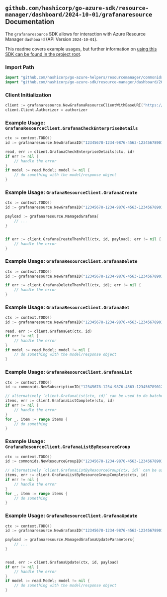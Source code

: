 
## `github.com/hashicorp/go-azure-sdk/resource-manager/dashboard/2024-10-01/grafanaresource` Documentation

The `grafanaresource` SDK allows for interaction with Azure Resource Manager `dashboard` (API Version `2024-10-01`).

This readme covers example usages, but further information on [using this SDK can be found in the project root](https://github.com/hashicorp/go-azure-sdk/tree/main/docs).

### Import Path

```go
import "github.com/hashicorp/go-azure-helpers/resourcemanager/commonids"
import "github.com/hashicorp/go-azure-sdk/resource-manager/dashboard/2024-10-01/grafanaresource"
```


### Client Initialization

```go
client := grafanaresource.NewGrafanaResourceClientWithBaseURI("https://management.azure.com")
client.Client.Authorizer = authorizer
```


### Example Usage: `GrafanaResourceClient.GrafanaCheckEnterpriseDetails`

```go
ctx := context.TODO()
id := grafanaresource.NewGrafanaID("12345678-1234-9876-4563-123456789012", "example-resource-group", "grafanaName")

read, err := client.GrafanaCheckEnterpriseDetails(ctx, id)
if err != nil {
	// handle the error
}
if model := read.Model; model != nil {
	// do something with the model/response object
}
```


### Example Usage: `GrafanaResourceClient.GrafanaCreate`

```go
ctx := context.TODO()
id := grafanaresource.NewGrafanaID("12345678-1234-9876-4563-123456789012", "example-resource-group", "grafanaName")

payload := grafanaresource.ManagedGrafana{
	// ...
}


if err := client.GrafanaCreateThenPoll(ctx, id, payload); err != nil {
	// handle the error
}
```


### Example Usage: `GrafanaResourceClient.GrafanaDelete`

```go
ctx := context.TODO()
id := grafanaresource.NewGrafanaID("12345678-1234-9876-4563-123456789012", "example-resource-group", "grafanaName")

if err := client.GrafanaDeleteThenPoll(ctx, id); err != nil {
	// handle the error
}
```


### Example Usage: `GrafanaResourceClient.GrafanaGet`

```go
ctx := context.TODO()
id := grafanaresource.NewGrafanaID("12345678-1234-9876-4563-123456789012", "example-resource-group", "grafanaName")

read, err := client.GrafanaGet(ctx, id)
if err != nil {
	// handle the error
}
if model := read.Model; model != nil {
	// do something with the model/response object
}
```


### Example Usage: `GrafanaResourceClient.GrafanaList`

```go
ctx := context.TODO()
id := commonids.NewSubscriptionID("12345678-1234-9876-4563-123456789012")

// alternatively `client.GrafanaList(ctx, id)` can be used to do batched pagination
items, err := client.GrafanaListComplete(ctx, id)
if err != nil {
	// handle the error
}
for _, item := range items {
	// do something
}
```


### Example Usage: `GrafanaResourceClient.GrafanaListByResourceGroup`

```go
ctx := context.TODO()
id := commonids.NewResourceGroupID("12345678-1234-9876-4563-123456789012", "example-resource-group")

// alternatively `client.GrafanaListByResourceGroup(ctx, id)` can be used to do batched pagination
items, err := client.GrafanaListByResourceGroupComplete(ctx, id)
if err != nil {
	// handle the error
}
for _, item := range items {
	// do something
}
```


### Example Usage: `GrafanaResourceClient.GrafanaUpdate`

```go
ctx := context.TODO()
id := grafanaresource.NewGrafanaID("12345678-1234-9876-4563-123456789012", "example-resource-group", "grafanaName")

payload := grafanaresource.ManagedGrafanaUpdateParameters{
	// ...
}


read, err := client.GrafanaUpdate(ctx, id, payload)
if err != nil {
	// handle the error
}
if model := read.Model; model != nil {
	// do something with the model/response object
}
```
